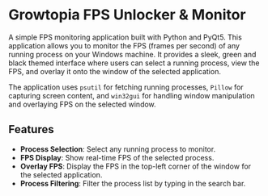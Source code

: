 # Growtopia FPS Unlocker & Monitor

A simple FPS monitoring application built with Python and PyQt5. This application allows you to monitor the FPS (frames per second) of any running process on your Windows machine. It provides a sleek, green and black themed interface where users can select a running process, view the FPS, and overlay it onto the window of the selected application.

The application uses `psutil` for fetching running processes, `Pillow` for capturing screen content, and `win32gui` for handling window manipulation and overlaying FPS on the selected window.

## Features

- **Process Selection**: Select any running process to monitor.
- **FPS Display**: Show real-time FPS of the selected process.
- **Overlay FPS**: Display the FPS in the top-left corner of the window for the selected application.
- **Process Filtering**: Filter the process list by typing in the search bar.
